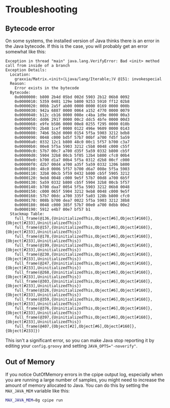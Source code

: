 # Troubleshooting
## Bytecode error
On some systems, the installed version of Java thinks there is an error in the Java bytecode. If this is the case, 
you will probably get an error somewhat like this:
```
Exception in thread "main" java.lang.VerifyError: Bad <init> method call from inside of a branch
Exception Details:
  Location:
    graxxia/Matrix.<init>(Ljava/lang/Iterable;)V @151: invokespecial
  Reason:
    Error exists in the bytecode
  Bytecode:
    0x0000000: b800 2b4d 05bd 002d 5903 2b12 06b8 0092
    0x0000010: 5359 0401 129e b800 9253 5910 ff12 02b8
    0x0000020: 00bb 2a5f ab00 0000 0000 0169 0000 000b
    0x0000030: 942a 6887 0000 0064 a152 4770 0000 0079
    0x0000040: b12c cb16 0000 008e c4ba 1d9e 0000 00a3
    0x0000050: dd06 2917 0000 00c2 ddc5 4bfe 0000 00d3
    0x0000060: e9fe b586 0000 00e8 0255 f295 0000 010b
    0x0000070: 2b48 1cef 0000 0122 496e 9609 0000 0143
    0x0000080: 74b6 5b2d 0000 0154 5f5a 5903 3212 bdb8
    0x0000090: 0048 c000 bd5f 57b7 00bf a700 fd5f 5a59
    0x00000a0: 0332 12c1 b800 48c0 00c1 5f57 b700 c3a7
    0x00000b0: 00e8 5f5a 5903 3212 c5b8 0048 c000 c55f
    0x00000c0: 57b7 00c7 a700 d35f 5a59 0332 b800 cb5f
    0x00000d0: 5904 32b8 00cb 5f05 12b4 b800 cfc0 00b4
    0x00000e0: b700 d1a7 00b4 5f5a 0312 d2b8 00cf c000
    0x00000f0: d2b7 00d4 a700 a35f 5a59 0332 1206 b800
    0x0000100: 48c0 0006 5f57 b700 d6a7 008e 5f5a 5903
    0x0000110: 32b8 00cb 5f59 0432 b800 cb5f 5905 3212
    0x0000120: 9eb8 0048 c000 9e5f 57b7 00d8 a700 6b5f
    0x0000130: 5a59 0332 b800 cb5f 5904 32b8 00cb 5f57
    0x0000140: b700 daa7 0054 5f5a 5903 3212 06b8 0048
    0x0000150: c000 065f 5904 3212 9eb8 0048 c000 9e5f
    0x0000160: 57b7 00dc a700 335f 5a03 128b b800 cfc0
    0x0000170: 008b b700 dea7 0022 5f5a 5903 3212 38b8
    0x0000180: 0048 c000 385f 57b7 00e0 a700 0dbb 00e2
    0x0000190: 5912 e4b7 00e7 bf57 b1                 
  Stackmap Table:
    full_frame(@136,{UninitializedThis,Object[#6],Object[#160]},{Object[#233],UninitializedThis})
    full_frame(@157,{UninitializedThis,Object[#6],Object[#160]},{Object[#233],UninitializedThis})
    full_frame(@178,{UninitializedThis,Object[#6],Object[#160]},{Object[#233],UninitializedThis})
    full_frame(@199,{UninitializedThis,Object[#6],Object[#160]},{Object[#233],UninitializedThis})
    full_frame(@230,{UninitializedThis,Object[#6],Object[#160]},{Object[#233],UninitializedThis})
    full_frame(@247,{UninitializedThis,Object[#6],Object[#160]},{Object[#233],UninitializedThis})
    full_frame(@268,{UninitializedThis,Object[#6],Object[#160]},{Object[#233],UninitializedThis})
    full_frame(@303,{UninitializedThis,Object[#6],Object[#160]},{Object[#233],UninitializedThis})
    full_frame(@326,{UninitializedThis,Object[#6],Object[#160]},{Object[#233],UninitializedThis})
    full_frame(@359,{UninitializedThis,Object[#6],Object[#160]},{Object[#233],UninitializedThis})
    full_frame(@376,{UninitializedThis,Object[#6],Object[#160]},{Object[#233],UninitializedThis})
    full_frame(@397,{UninitializedThis,Object[#6],Object[#160]},{Object[#233],UninitializedThis})
    full_frame(@407,{Object[#2],Object[#6],Object[#160]},{Object[#233]})
```

This isn't a significant error, so you can make Java stop reporting it by editing your `config.groovy` and
setting `JAVA_OPTS="-noverify"`.

## Out of Memory
If you notice OutOfMemory errors in the cpipe output log, especially when you are running a large number of samples, you
might need to increase the amount of memory allocated to Java. You can do this by setting the `MAX_JAVA_MEM` variable
like this:
```bash
MAX_JAVA_MEM=8g cpipe run
```

